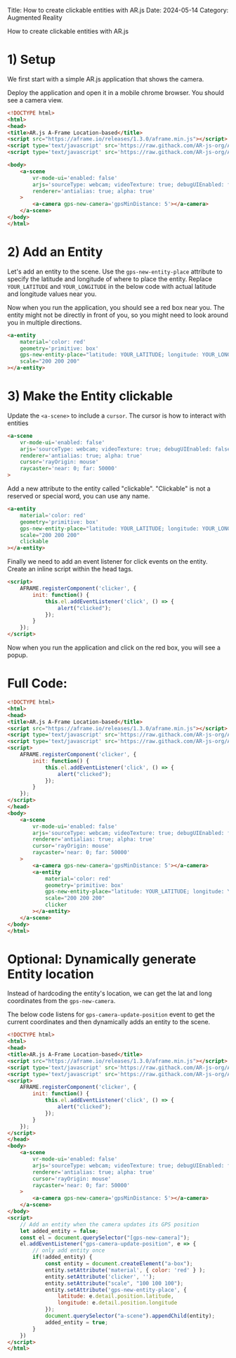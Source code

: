 Title: How to create clickable entities with AR.js
Date: 2024-05-14
Category: Augmented Reality

How to create clickable entities with AR.js

# 1) Setup

We first start with a simple AR.js application that shows the camera.

Deploy the application and open it in a mobile chrome browser. You should see a camera view.

```html
<!DOCTYPE html>
<html>
<head>
<title>AR.js A-Frame Location-based</title>
<script src="https://aframe.io/releases/1.3.0/aframe.min.js"></script>
<script type='text/javascript' src='https://raw.githack.com/AR-js-org/AR.js/master/three.js/build/ar-threex-location-only.js'></script>
<script type='text/javascript' src='https://raw.githack.com/AR-js-org/AR.js/master/aframe/build/aframe-ar.js'></script>

<body>
    <a-scene 
        vr-mode-ui='enabled: false' 
        arjs='sourceType: webcam; videoTexture: true; debugUIEnabled: false' 
        renderer='antialias: true; alpha: true'
    >
        <a-camera gps-new-camera='gpsMinDistance: 5'></a-camera>
    </a-scene>
</body>
</html>
```

# 2) Add an Entity

Let's add an entity to the scene. Use the `gps-new-entity-place` attribute to specify the latitude and longitude of where to place the entity. Replace `YOUR_LATITUDE` and `YOUR_LONGITUDE` in the below code with actual latitude and longitude values near you.

Now when you run the application, you should see a red box near you. The entity might not be directly in front of you, so you might need to look around you in multiple directions.

```html
<a-entity 
    material='color: red' 
    geometry='primitive: box' 
    gps-new-entity-place="latitude: YOUR_LATITUDE; longitude: YOUR_LONGITUDE" 
    scale="200 200 200" 
></a-entity>
```

# 3) Make the Entity clickable

Update the `<a-scene>` to include a `cursor`. The cursor is how to interact with entities

```html
<a-scene 
    vr-mode-ui='enabled: false' 
    arjs='sourceType: webcam; videoTexture: true; debugUIEnabled: false' 
    renderer='antialias: true; alpha: true'
    cursor='rayOrigin: mouse'
    raycaster='near: 0; far: 50000'
>
```

Add a new attribute to the entity called "clickable". "Clickable" is not a reserved or special word, you can use any name.

```html
<a-entity 
    material='color: red' 
    geometry='primitive: box' 
    gps-new-entity-place="latitude: YOUR_LATITUDE; longitude: YOUR_LONGITUDE" 
    scale="200 200 200"
    clickable 
></a-entity>
```

Finally we need to add an event listener for click events on the entity. Create an inline script within the head tags.

```html
<script>
    AFRAME.registerComponent('clicker', {
        init: function() {
            this.el.addEventListener('click', () => {
                alert("clicked");
            });
        }
    });
</script>
```
Now when you run the application and click on the red box, you will see a popup.

# Full Code:

```html
<!DOCTYPE html>
<html>
<head>
<title>AR.js A-Frame Location-based</title>
<script src="https://aframe.io/releases/1.3.0/aframe.min.js"></script>
<script type='text/javascript' src='https://raw.githack.com/AR-js-org/AR.js/master/three.js/build/ar-threex-location-only.js'></script>
<script type='text/javascript' src='https://raw.githack.com/AR-js-org/AR.js/master/aframe/build/aframe-ar.js'></script>
<script>
    AFRAME.registerComponent('clicker', {
        init: function() {
            this.el.addEventListener('click', () => {
                alert("clicked");
            });
        }
    });
</script>
</head>
<body>
    <a-scene 
        vr-mode-ui='enabled: false' 
        arjs='sourceType: webcam; videoTexture: true; debugUIEnabled: false' 
        renderer='antialias: true; alpha: true'
        cursor='rayOrigin: mouse'
        raycaster='near: 0; far: 50000'
    >
        <a-camera gps-new-camera='gpsMinDistance: 5'></a-camera>
        <a-entity 
            material='color: red' 
            geometry='primitive: box' 
            gps-new-entity-place="latitude: YOUR_LATITUDE; longitude: YOUR_LONGITUDE" 
            scale="200 200 200" 
            clicker
        ></a-entity>
    </a-scene>
</body>
</html>
```
# Optional: Dynamically generate Entity location

Instead of hardcoding the entity's location, we can get the lat and long coordinates from the `gps-new-camera`. 

The below code listens for `gps-camera-update-position` event to get the current coordinates and then dynamically adds an entity to the scene.

```html
<!DOCTYPE html>
<html>
<head>
<title>AR.js A-Frame Location-based</title>
<script src="https://aframe.io/releases/1.3.0/aframe.min.js"></script>
<script type='text/javascript' src='https://raw.githack.com/AR-js-org/AR.js/master/three.js/build/ar-threex-location-only.js'></script>
<script type='text/javascript' src='https://raw.githack.com/AR-js-org/AR.js/master/aframe/build/aframe-ar.js'></script>
<script>
    AFRAME.registerComponent('clicker', {
        init: function() {
            this.el.addEventListener('click', () => {
                alert("clicked");
            });
        }
    });
</script>
</head>
<body>
    <a-scene 
        vr-mode-ui='enabled: false' 
        arjs='sourceType: webcam; videoTexture: true; debugUIEnabled: false' 
        renderer='antialias: true; alpha: true'
        cursor='rayOrigin: mouse'
        raycaster='near: 0; far: 50000'
    >
        <a-camera gps-new-camera='gpsMinDistance: 5'></a-camera>
    </a-scene>
</body>
<script>
    // Add an entity when the camera updates its GPS position
    let added_entity = false;
    const el = document.querySelector("[gps-new-camera]");
    el.addEventListener("gps-camera-update-position", e => {
        // only add entity once
        if(!added_entity) {
            const entity = document.createElement("a-box");
            entity.setAttribute('material', { color: 'red' } );
            entity.setAttribute('clicker', '');
            entity.setAttribute("scale", "100 100 100");
            entity.setAttribute('gps-new-entity-place', {
                latitude: e.detail.position.latitude,
                longitude: e.detail.position.longitude
            });
            document.querySelector("a-scene").appendChild(entity);
            added_entity = true;
        }
    })
</script>
</html>

```